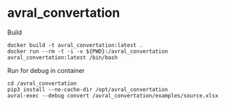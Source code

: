 # avral_convertation

Build

```
docker build -t avral_convertation:latest .
docker run --rm -t -i -v ${PWD}:/avral_convertation avral_convertation:latest /bin/bash
```


Run for debug in container

```
cd /avral_convertation
pip3 install --no-cache-dir /opt/avral_convertation
avral-exec --debug convert /avral_convertation/examples/source.xlsx
```
